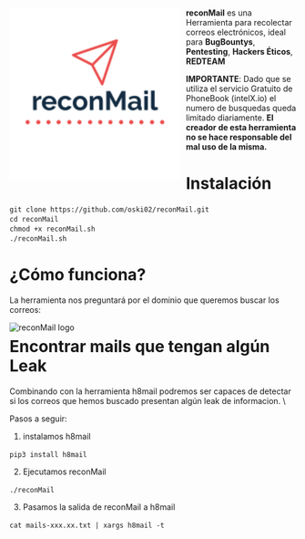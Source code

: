 #
<p align="center">
<img src="images/reconMail.png"
	alt="reconMail logo"
	width="300"
	style="float: left; margin-right: 10px;" />
</p>

**reconMail** es una Herramienta para recolectar correos electrónicos, ideal para **BugBountys**, **Pentesting**, **Hackers Éticos**, **REDTEAM**

**IMPORTANTE**: Dado que se utiliza el servicio Gratuito de PhoneBook (intelX.io) el numero de busquedas queda limitado diariamente.
              **El creador de esta herramienta no se hace responsable del mal uso de la misma.**

Instalación
======

```git clone https://github.com/oski02/reconMail.git ```\
```cd reconMail``` \
```chmod +x reconMail.sh``` \
```./reconMail.sh``` 

¿Cómo funciona?
======
La herramienta nos preguntará por el dominio que queremos buscar los correos:

<p align="center">
<img src="images/reconMailAPP.png"
	alt="reconMail logo"
	style="float: left; margin-right: 10px;" />
</p>

Encontrar mails que tengan algún Leak
======

Combinando con la herramienta h8mail podremos ser capaces de detectar si los correos que hemos buscado presentan algún leak de informacion. \

Pasos a seguir:

1. instalamos h8mail

```pip3 install h8mail```

2. Ejecutamos reconMail

```./reconMail```

3. Pasamos la salida de reconMail a h8mail

```cat mails-xxx.xx.txt | xargs h8mail -t```


